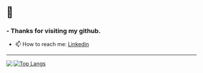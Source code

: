 # 👋
### - Thanks for visiting my github.
- 📫 How to reach me: [Linkedin](https://www.linkedin.com/in/lalithk90/)

<!--
**LalithK90/LalithK90** is a ✨ _special_ ✨ repository because its `README.md` (this file) appears on your GitHub profile.

Here are some ideas to get you started:

- 🔭 I’m currently working on ...
- 🌱 I’m currently learning ...
- 👯 I’m looking to collaborate on ...
- 🤔 I’m looking for help with ...
- 💬 Ask me about ...
- 📫 How to reach me: ...
- 😄 Pronouns: ...
- ⚡ Fun fact: ...
-->

---

  <img align="left" src="https://github-readme-stats.vercel.app/api?username=LalithK90&show_icons=true&hide_border=true" />
  
  [![Top Langs](https://github-readme-stats.vercel.app/api/top-langs/?username=LalithK90)](https://github.com/LalithK90)

